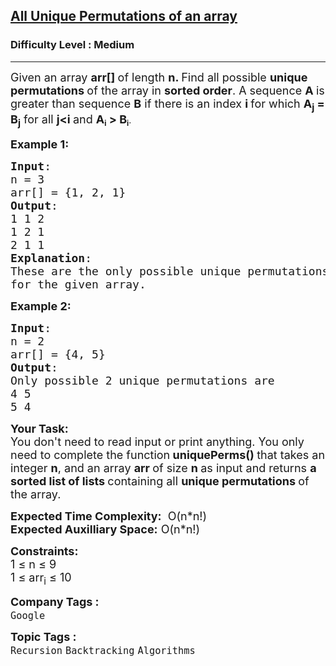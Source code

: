 <h2><a href="https://www.geeksforgeeks.org/problems/all-unique-permutations-of-an-array/1">All Unique Permutations of an array</a></h2><h3>Difficulty Level : Medium</h3><hr><div class="problems_problem_content__Xm_eO"><p><span style="font-size: 18px;">Given an array <strong>arr[] </strong>of length <strong>n. </strong>Find all possible <strong>unique permutations </strong>of the array in <strong>sorted order</strong>. A sequence <strong>A </strong>is greater than sequence <strong>B</strong> if there is an index <strong>i </strong>for which <strong>A<sub>j</sub> = B<sub>j</sub></strong> for all <strong>j&lt;i </strong>and&nbsp;</span><strong><span style="font-size: 18px;">A</span><sub>i</sub><span style="font-size: 18px;"> &gt; B</span><sub>i</sub></strong>.</p>
<p><span style="font-size: 18px;"><strong>Example 1:</strong></span></p>
<pre><span style="font-size: 18px;"><strong>Input</strong>: 
n = 3
arr[] = {1, 2, 1}
<strong>Output</strong>: 
1 1 2
1 2 1
2 1 1
<strong>Explanation</strong>:
These are the only possible unique permutations
for the given array.</span>
</pre>
<p><span style="font-size: 18px;"><strong>Example 2:</strong></span></p>
<pre><span style="font-size: 18px;"><strong>Input</strong>: 
n = 2
arr[] = {4, 5}
<strong>Output</strong>: 
Only possible 2 unique permutations are<br>4 5
5 4
</span></pre>
<p><strong><span style="font-size: 18px;">Your Task:</span></strong><br><span style="font-size: 18px;">You don't need to read input or print anything.&nbsp;You only need to complete the function<strong> uniquePerms()&nbsp;</strong>that takes an integer <strong>n</strong>, and an array <strong>arr </strong>of size <strong>n </strong>as input and returns <strong>a sorted list of lists </strong>containing all <strong>unique permutations </strong>of the array.</span></p>
<p><span style="font-size: 18px;"><strong><span class="wiseone-analysis-result wiseone-analysis-result-entity">Expected Time</span> Complexity:</strong> &nbsp;O(n*n!)<br><strong>Expected Auxilliary Space:</strong> O(n*n!)</span></p>
<p><span style="font-size: 18px;"><strong>Constraints:</strong></span><br><span style="font-size: 18px;">1 ≤ n ≤ 9<br>1 ≤ <span class="wiseone-analysis-result wiseone-analysis-result-entity">arr<sub>i</sub></span> ≤ 10</span></p></div><p><span style=font-size:18px><strong>Company Tags : </strong><br><code>Google</code>&nbsp;<br><p><span style=font-size:18px><strong>Topic Tags : </strong><br><code>Recursion</code>&nbsp;<code>Backtracking</code>&nbsp;<code>Algorithms</code>&nbsp;